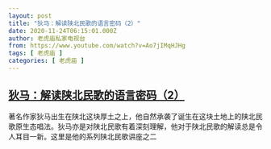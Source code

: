 ```yaml
---
layout: post
title: "狄马：解读陕北民歌的语言密码（2）"
date: 2020-11-24T06:15:01.000Z
author: 老虎庙私家电视台
from: https://www.youtube.com/watch?v=Ao7jIMqHJHg
tags: [ 老虎庙 ]
categories: [ 老虎庙 ]
---
```

<!--1606198501000-->
[狄马：解读陕北民歌的语言密码（2）](https://www.youtube.com/watch?v=Ao7jIMqHJHg)
------

<div>
著名作家狄马出生在陕北这块厚土之上，他自然承袭了诞生在这块土地上的陕北民歌原生态唱法。狄马亦是对陕北民歌有着深刻理解，他对于陕北民歌的解读总是令人耳目一新。这里是他的系列陕北民歌讲座之二
</div>
